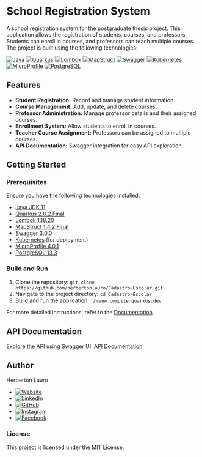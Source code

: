 # School Registration System

A school registration system for the postgraduate thesis project. This application allows the registration of students, courses, and professors. Students can enroll in courses, and professors can teach multiple courses. The project is built using the following technologies:

[![Java](https://img.shields.io/badge/Java-11-blue?style=for-the-badge&logo=java&logoColor=white)](https://www.oracle.com/java/technologies/javase-jdk11-downloads.html)
[![Quarkus](https://img.shields.io/badge/Quarkus-2.0.2.Final-red?style=for-the-badge&logo=quarkus&logoColor=white)](https://quarkus.io/)
[![Lombok](https://img.shields.io/badge/Lombok-1.18.20-green?style=for-the-badge&logo=lombok&logoColor=white)](https://projectlombok.org/)
[![MapStruct](https://img.shields.io/badge/MapStruct-1.4.2.Final-orange?style=for-the-badge&logo=mapstruct&logoColor=white)](https://mapstruct.org/)
[![Swagger](https://img.shields.io/badge/Swagger-3.0.0-yellow?style=for-the-badge&logo=swagger&logoColor=white)](https://swagger.io/)
[![Kubernetes](https://img.shields.io/badge/Kubernetes-latest-purple?style=for-the-badge&logo=kubernetes&logoColor=white)](https://kubernetes.io/)
[![MicroProfile](https://img.shields.io/badge/MicroProfile-4.0.1-yellowgreen?style=for-the-badge&logo=eclipse-microprofile&logoColor=white)](https://microprofile.io/)
[![PostgreSQL](https://img.shields.io/badge/PostgreSQL-13.3-blue?style=for-the-badge&logo=postgresql&logoColor=white)](https://www.postgresql.org/)

## Features

- **Student Registration:** Record and manage student information.
- **Course Management:** Add, update, and delete courses.
- **Professor Administration:** Manage professor details and their assigned courses.
- **Enrollment System:** Allow students to enroll in courses.
- **Teacher Course Assignment:** Professors can be assigned to multiple courses.
- **API Documentation:** Swagger integration for easy API exploration.

## Getting Started

### Prerequisites

Ensure you have the following technologies installed:

- [Java JDK 11](https://www.oracle.com/java/technologies/javase-jdk11-downloads.html)
- [Quarkus 2.0.2.Final](https://quarkus.io/)
- [Lombok 1.18.20](https://projectlombok.org/)
- [MapStruct 1.4.2.Final](https://mapstruct.org/)
- [Swagger 3.0.0](https://swagger.io/)
- [Kubernetes](https://kubernetes.io/) (for deployment)
- [MicroProfile 4.0.1](https://microprofile.io/)
- [PostgreSQL 13.3](https://www.postgresql.org/)

### Build and Run

1. Clone the repository: `git clone https://github.com/herbertonlauro/Cadastro-Escolar.git`
2. Navigate to the project directory: `cd Cadastro-Escolar`
3. Build and run the application: `./mvnw compile quarkus:dev`

For more detailed instructions, refer to the [Documentation](docs/).

## API Documentation

Explore the API using Swagger UI: [API Documentation](http://localhost:8080/swagger-ui/)

## Author

Herberton Lauro

- [![Website](https://img.shields.io/badge/Website-herbertonlauro.com-brightgreen?style=for-the-badge)](https://www.herbertonlauro.com/)
- [![LinkedIn](https://img.shields.io/badge/LinkedIn-Herberton%20Lauro-blue?style=for-the-badge&logo=linkedin&logoColor=white)](https://www.linkedin.com/in/herbertonlauro/)
- [![GitHub](https://img.shields.io/badge/GitHub-herbertonlauro-orange?style=for-the-badge&logo=github&logoColor=white)](https://github.com/herbertonlauro/)
- [![Instagram](https://img.shields.io/badge/Instagram-herbertonlauro-ff69b4?style=for-the-badge&logo=instagram&logoColor=white)](https://www.instagram.com/herbertonlauro/)
- [![Facebook](https://img.shields.io/badge/Facebook-Herberton%20Lauro-blue?style=for-the-badge&logo=facebook&logoColor=white)](https://www.facebook.com/herbertonlauro/)

### License

This project is licensed under the [MIT License](LICENSE).
